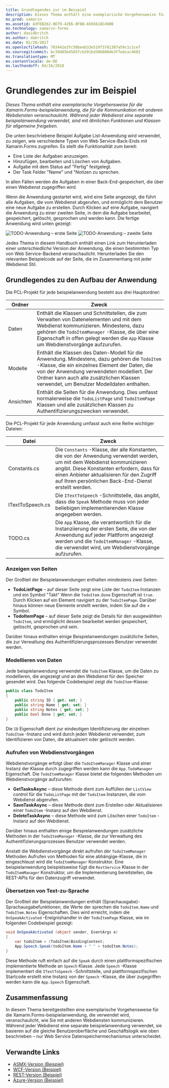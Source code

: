 ```yaml
---
title: Grundlegendes zur im Beispiel
description: Dieses Thema enthält eine exemplarische Vorgehensweise für die Xamarin.Forms-beispielanwendung, die für die Kommunikation mit anderen Webdiensten veranschaulicht. Während jeder Webdienst eine separate beispielanwendung verwendet, sind mit ähnlichen Funktionen und Klassen für allgemeine freigeben.
ms.prod: xamarin
ms.assetid: A3FEB262-0D79-42E6-8F8B-A565618C490B
ms.technology: xamarin-forms
author: davidbritch
ms.author: dabritch
ms.date: 02/28/2017
ms.openlocfilehash: 703441e3fc58beeb33e519f3781387a59c1c1cef
ms.sourcegitcommit: bc39d85b4585fcb291bd30b8004b3f7edcac4602
ms.translationtype: MT
ms.contentlocale: de-DE
ms.lasthandoff: 04/16/2018
---
```

# <a name="understanding-the-sample"></a>Grundlegendes zur im Beispiel

_Dieses Thema enthält eine exemplarische Vorgehensweise für die Xamarin.Forms-beispielanwendung, die für die Kommunikation mit anderen Webdiensten veranschaulicht. Während jeder Webdienst eine separate beispielanwendung verwendet, sind mit ähnlichen Funktionen und Klassen für allgemeine freigeben._

Die unten beschriebene Beispiel Aufgabe List-Anwendung wird verwendet, zu zeigen, wie verschiedene Typen von Web Service-Back-Ends mit Xamarin.Forms zugreifen. Es stellt die Funktionalität zum bereit:

- Eine Liste der Aufgaben anzuzeigen.
- Hinzufügen, bearbeiten und Löschen von Aufgaben.
- Aufgabe mit dem Status auf "Fertig" festgelegt.
- Der Task Felder "Name" und "Notizen zu sprechen.

In allen Fällen werden die Aufgaben in einer Back-End-gespeichert, die über einen Webdienst zugegriffen wird.

Wenn die Anwendung gestartet wird, wird eine Seite angezeigt, die führt alle Aufgaben, die vom Webdienst abgerufen, und ermöglicht dem Benutzer eine neue Aufgabe zu erstellen. Durch Klicken auf eine Aufgabe, navigiert die Anwendung zu einer zweiten Seite, in dem die Aufgabe bearbeitet, gespeichert, gelöscht, gesprochen und werden kann. Die fertige Anwendung wird unten gezeigt:

![](walkthrough-images/app-example-1.png "TODO-Anwendung – erste Seite")
![](walkthrough-images/app-example-2.png "TODO-Anwendung – zweite Seite")

Jedes Thema in diesem Handbuch enthält einen Link zum Herunterladen einer *unterschiedliche* Version der Anwendung, die einen bestimmten Typ von Web Service-Backend veranschaulicht. Herunterladen Sie den relevanten Beispielcode auf der Seite, die im Zusammenhang mit jeder Webdienst Stil.

## <a name="understanding-the-application-anatomy"></a>Grundlegendes zu den Aufbau der Anwendung

Die PCL-Projekt für jede beispielanwendung besteht aus drei Hauptordner:

|Ordner|Zweck|
|--- |--- |
|Daten|Enthält die Klassen und Schnittstellen, die zum Verwalten von Datenelementen und mit dem Webdienst kommunizieren. Mindestens, dazu gehören die `TodoItemManager` -Klasse, die über eine Eigenschaft in offen gelegt werden die `App` Klasse um Webdienstvorgänge aufzurufen.|
|Modelle|Enthält die Klassen des Daten-Modell für die Anwendung. Mindestens, dazu gehören die `TodoItem` -Klasse, die ein einzelnes Element der Daten, die von der Anwendung verwendeten modelliert. Der Ordner kann auch alle zusätzlichen Klassen verwendet, um Benutzer Modelldaten enthalten.|
|Ansichten|Enthält die Seiten für die Anwendung. Dies umfasst normalerweise die `TodoListPage` und `TodoItemPage` Klassen und alle zusätzlichen Klassen zu Authentifizierungszwecken verwendet.|

Die PCL-Projekt für jede Anwendung umfasst auch eine Reihe wichtiger Dateien:

|Datei|Zweck|
|--- |--- |
|Constants.cs|Die `Constants` -Klasse, der alle Konstanten, die von der Anwendung verwendet werden, um mit dem Webdienst kommunizieren angibt. Diese Konstanten erfordern, dass für einen Anbieter aktualisieren für den Zugriff auf Ihren persönlichen Back-End-Dienst erstellt werden.|
|ITextToSpeech.cs|Die `ITextToSpeech` -Schnittstelle, das angibt, dass die `Speak` Methode muss von jeder beliebigen implementierenden Klasse angegeben werden.|
|TODO.cs|Die `App` Klasse, die verantwortlich für die Instanziierung der ersten Seite, die von der Anwendung auf jeder Plattform angezeigt werden und die `TodoItemManager` -Klasse, die verwendet wird, um Webdienstvorgänge aufzurufen.|

### <a name="viewing-pages"></a>Anzeigen von Seiten

Der Großteil der Beispielanwendungen enthalten mindestens zwei Seiten:

- **TodoListPage** – auf dieser Seite zeigt eine Liste der `TodoItem` Instanzen und ein Symbol "Takt" Wenn die `TodoItem.Done` Eigenschaft ist `true`. Durch Klicken auf ein Element navigiert zu der `TodoItemPage`. Darüber hinaus können neue Elemente erstellt werden, indem Sie auf die *+* Symbol.
- **TodoItemPage** – auf dieser Seite zeigt die Details für den ausgewählten `TodoItem`, und ermöglicht dessen bearbeitet werden gespeichert, gelöscht, gesprochen und sein.

Darüber hinaus enthalten einige Beispielanwendungen zusätzliche Seiten, die zur Verwaltung des Authentifizierungsprozesses Benutzer verwendet werden.

### <a name="modeling-the-data"></a>Modellieren von Daten

Jede beispielanwendung verwendet die `TodoItem` Klasse, um die Daten zu modellieren, die angezeigt und an den Webdienst für den Speicher gesendet wird. Das folgende Codebeispiel zeigt die `TodoItem`-Klasse:

```csharp
public class TodoItem
{
    public string ID { get; set; }
    public string Name { get; set; }
    public string Notes { get; set; }
    public bool Done { get; set; }
}
```

Die `ID` Eigenschaft dient zur eindeutigen Identifizierung der einzelnen `TodoItem` -Instanz und wird durch jeden Webdienst verwendet, zum Identifizieren von Daten, die aktualisiert oder gelöscht werden.

### <a name="invoking-web-service-operations"></a>Aufrufen von Webdienstvorgängen

Webdienstvorgänge erfolgt über die `TodoItemManager` Klasse und einer Instanz der Klasse durch zugegriffen werden kann die `App.TodoManager` Eigenschaft. Die `TodoItemManager` Klasse bietet die folgenden Methoden um Webdienstvorgänge aufzurufen:

- **GetTasksAsync** – diese Methode dient zum Auffüllen der `ListView` control für die `TodoListPage` mit der `TodoItem` Instanzen, die vom Webdienst abgerufen.
- **SaveTaskAsync** – diese Methode dient zum Erstellen oder Aktualisieren einer `TodoItem` -Instanz auf den Webdienst.
- **DeleteTaskAsync** – diese Methode wird zum Löschen einer `TodoItem` -Instanz auf den Webdienst.

Darüber hinaus enthalten einige Beispielanwendungen zusätzliche Methoden in der `TodoItemManager` -Klasse, die zur Verwaltung des Authentifizierungsprozesses Benutzer verwendet werden.

Anstatt die Webdienstvorgänge direkt aufrufen der `TodoItemManager` Methoden Aufrufen von Methoden für eine abhängige-Klasse, die in eingeschleust wird die `TodoItemManager` Konstruktor. Eine beispielanwendung beispielsweise fügt die `RestService` Klasse in der `TodoItemManager` Konstruktor, um die Implementierung bereitstellen, die REST-APIs für den Datenzugriff verwendet.

### <a name="translating-text-to-speech"></a>Übersetzen von Text-zu-Sprache

Der Großteil der Beispielanwendungen enthält (Sprachausgabe)-Sprachausgabefunktionen, die Werte der sprechen die `TodoItem.Name` und `TodoItem.Notes` Eigenschaften. Dies wird erreicht, indem die `OnSpeakActivated` -Ereignishandler in der `TodoItemPage` Klasse, wie im folgenden Codebeispiel gezeigt:

```csharp
void OnSpeakActivated (object sender, EventArgs e)
{
    var todoItem = (TodoItem)BindingContext;
    App.Speech.Speak(todoItem.Name + " " + todoItem.Notes);
}
```

Diese Methode ruft einfach auf die `Speak` durch einen plattformspezifischen implementierte Methode an `Speech` Klasse. Jede `Speech` -Klasse implementiert die `ITextToSpeech` -Schnittstelle, und plattformspezifischen Startcode erstellt eine Instanz von der `Speech` -Klasse, die über zugegriffen werden kann die `App.Speech` Eigenschaft.

## <a name="summary"></a>Zusammenfassung

In diesem Thema bereitgestellten eine exemplarische Vorgehensweise für die Xamarin.Forms-beispielanwendung, die verwendet wird, veranschaulicht, wie Sie mit anderen Webdiensten kommunizieren. Während jeder Webdienst eine separate beispielanwendung verwendet, sie basieren auf die gleiche Benutzeroberfläche und Geschäftslogik wie oben beschrieben – nur Web Service Datenspeichermechanismus unterscheidet.


## <a name="related-links"></a>Verwandte Links

- [ASMX-Version (Beispiel)](https://developer.xamarin.com/samples/xamarin-forms/WebServices/TodoASMX)
- [WCF-Version (Beispiel)](https://developer.xamarin.com/samples/xamarin-forms/WebServices/TodoWCF)
- [REST-Version (Beispiel)](https://developer.xamarin.com/samples/xamarin-forms/WebServices/TodoREST)
- [Azure-Version (Beispiel)](https://developer.xamarin.com/samples/xamarin-forms/WebServices/TodoAzure)
